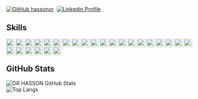 
[![GitHub hassonor](https://img.shields.io/github/followers/hassonor?label=follow&style=social)](https://github.com/hassonor)&nbsp;
[![Linkedin Profile](https://img.shields.io/badge/-OR%20HASSON-blue?style=flat-square&logo=Linkedin&logoColor=white)](https://www.linkedin.com/in/orhasson/)&nbsp;
<!-- ![Visitors](https://visitor-badge.glitch.me/badge?page_id=hassonor/hassonor)&nbsp; -->

<h2> Skills </h2>
<img width="22px" title="Javascript" align="left" src="https://raw.githubusercontent.com/rahulbanerjee26/githubAboutMeGenerator/main/icons/javascript.svg">
<img width="22px" title="Typescript" align="left" src="https://raw.githubusercontent.com/rahulbanerjee26/githubAboutMeGenerator/main/icons/typescript.svg">
<img width="22px" title="React" align="left" src="https://raw.githubusercontent.com/rahulbanerjee26/githubAboutMeGenerator/main/icons/reactjs.svg">
<img width="22px" title="Redux" align="left" src="https://raw.githubusercontent.com/rahulbanerjee26/githubAboutMeGenerator/main/icons/redux.svg">
<img width="22px" title="HTML" align="left" src="https://raw.githubusercontent.com/rahulbanerjee26/githubAboutMeGenerator/main/icons/html.svg">
<img width="22px" title="CSS" align="left" src="https://raw.githubusercontent.com/rahulbanerjee26/githubAboutMeGenerator/main/icons/css.svg">
<img width="22px" title="Nodejs" align="left" src="https://raw.githubusercontent.com/rahulbanerjee26/githubAboutMeGenerator/main/icons/nodejs.svg">
<img width="22px" title="MongoDB" align="left" src="https://raw.githubusercontent.com/rahulbanerjee26/githubAboutMeGenerator/main/icons/mongodb.svg">
<img width="22px" title="Java" align="left" src="https://raw.githubusercontent.com/rahulbanerjee26/githubAboutMeGenerator/main/icons/java.svg">
<img width="22px" title="Java" align="left" src="https://raw.githubusercontent.com/rahulbanerjee26/githubAboutMeGenerator/main/icons/csharp.svg">
<img width="22px" title="MySql" align="left" src="https://raw.githubusercontent.com/rahulbanerjee26/githubAboutMeGenerator/main/icons/mysql.svg">
<img width="22px" title="Python" align="left" src="https://raw.githubusercontent.com/rahulbanerjee26/githubAboutMeGenerator/main/icons/python.svg">
<img width="22px" title="Git" align="left" src="https://raw.githubusercontent.com/rahulbanerjee26/githubAboutMeGenerator/main/icons/git.svg">
<img width="22px" title="GitHub" align="left" src="https://raw.githubusercontent.com/rahulbanerjee26/githubAboutMeGenerator/main/icons/github.svg">
<img src="https://www.vectorlogo.zone/logos/firebase/firebase-icon.svg" alt="firebase" width="22px"/> 
<img width="22px" title="Git" align="left" src="https://raw.githubusercontent.com/rahulbanerjee26/githubAboutMeGenerator/main/icons/postgresql.svg">
<img width="22px" title="Git" align="left" src="https://raw.githubusercontent.com/rahulbanerjee26/githubAboutMeGenerator/main/icons/docker.svg">
<img width="22px" title="Git" align="left" src="https://raw.githubusercontent.com/rahulbanerjee26/githubAboutMeGenerator/main/icons/redis.svg">
<img width="22px" title="Git" align="left" src="https://raw.githubusercontent.com/rahulbanerjee26/githubAboutMeGenerator/main/icons/aws.svg">
<img width="22px" title="Git" align="left" src="https://raw.githubusercontent.com/rahulbanerjee26/githubAboutMeGenerator/main/icons/kubernetes.svg">
<img width="22px" title="Git" align="left" src="https://raw.githubusercontent.com/rahulbanerjee26/githubAboutMeGenerator/main/icons/azure.svg">
<img width="22px" title="Git" align="left" src="https://raw.githubusercontent.com/rahulbanerjee26/githubAboutMeGenerator/main/icons/jenkins.svg">
<img width="22px" title="Git" align="left" src="https://raw.githubusercontent.com/rahulbanerjee26/githubAboutMeGenerator/main/icons/cypress.svg">
<img width="22px" title="Git" align="left" src="https://raw.githubusercontent.com/rahulbanerjee26/githubAboutMeGenerator/main/icons/selenium.svg">
<img width="22px" title="Git" align="left" src="https://raw.githubusercontent.com/rahulbanerjee26/githubAboutMeGenerator/main/icons/grafana.svg">
<img width="22px" title="Git" align="left" src="https://raw.githubusercontent.com/rahulbanerjee26/githubAboutMeGenerator/main/icons/kibana.svg">

<br>
<br>

<h2> GitHub Stats </h2>

![OR HASSON GitHub Stats](https://github-readme-stats.vercel.app/api?username=hassonor&count_private=true&show_icons=true)
<br>
![Top Langs](https://github-readme-stats.vercel.app/api/top-langs/?username=hassonor&layout=compact&card_width=445&exclude_repo=nand2tetris&langs_count=10)


